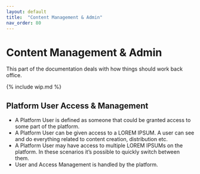 ```yaml
---
layout: default
title:  "Content Management & Admin"
nav_order: 80
---
```


# Content Management & Admin

This part of the documentation deals with how things should work back office.

{% include wip.md %}

## Platform User Access & Management

* A Platform User is defined as someone that could be granted access to some part of the platform.
* A Platform User can be given access to a LOREM IPSUM. A user can see and do everything related to content creation, distribution etc. 
* A Platform User may have access to multiple LOREM IPSUMs on the platform. In these scenarios it’s possible to quickly switch between them. 
* User and Access Management is handled by the platform.

